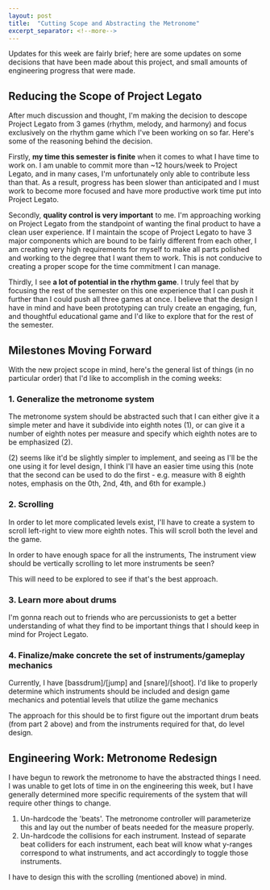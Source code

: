 ```yaml
---
layout: post
title:  "Cutting Scope and Abstracting the Metronome"
excerpt_separator: <!--more-->
---
```


Updates for this week are fairly brief; here are some updates on some decisions that have been made about this project, and small amounts of engineering progress that were made.

<!--more-->

## Reducing the Scope of Project Legato

After much discussion and thought, I'm making the decision to descope Project Legato from 3 games (rhythm, melody, and harmony) and focus exclusively on the rhythm game which I've been working on so far. Here's some of the reasoning behind the decision.


Firstly, **my time this semester is finite** when it comes to what I have time to work on. I am unable to commit more than ~12 hours/week to Project Legato, and in many cases, I'm unfortunately only able to contribute less than that. As a result, progress has been slower than anticipated and I must work to become more focused and have more productive work time put into Project Legato.

Secondly, **quality control is very important** to me. I'm approaching working on Project Legato from the standpoint of wanting the final product to have a clean user experience. If I maintain the scope of Project Legato to have 3 major components which are bound to be fairly different from each other, I am creating very high requirements for myself to make all parts polished and working to the degree that I want them to work. This is not conducive to creating a proper scope for the time commitment I can manage.

Thirdly, I see **a lot of potential in the rhythm game**. I truly feel that by focusing the rest of the semester on this one experience that I can push it further than I could push all three games at once. I believe that the design I have in mind and have been prototyping can truly create an engaging, fun, and thoughtful educational game and I'd like to explore that for the rest of the semester.

## Milestones Moving Forward

With the new project scope in mind, here's the general list of things (in no particular order) that I'd like to accomplish in the coming weeks:

### 1. Generalize the metronome system


The metronome system should be abstracted such that I can either give it a simple meter and have it subdivide into eighth notes (1), or can give it a number of eighth notes per measure and specify which eighth notes are to be emphasized (2).

(2) seems like it'd be slightly simpler to implement, and seeing as I'll be the one using it for level design, I think I'll have an easier time using this (note that the second can be used to do the first - e.g. measure with 8 eighth notes, emphasis on the 0th, 2nd, 4th, and 6th for example.)

### 2. Scrolling

In order to let more complicated levels exist, I'll have to create a system to scroll left-right to view more eighth notes. This will scroll both the level and the game.

In order to have enough space for all the instruments, The instrument view should be vertically scrolling to let more instruments be seen?

This will need to be explored to see if that's the best approach. 

### 3. Learn more about drums
  
I'm gonna reach out to friends who are percussionists to get a better understanding of what they find to be important things that I should keep in mind for Project Legato.

### 4. Finalize/make concrete the set of instruments/gameplay mechanics
   
Currently, I have [bassdrum]/[jump] and [snare]/[shoot]. I'd like to properly determine which instruments should be included and design game mechanics and potential levels that utilize the game mechanics

The approach for this should be to first figure out the important drum beats (from part 2 above) and from the instruments required for that, do level design.


## Engineering Work: Metronome Redesign

I have begun to rework the metronome to have the abstracted things I need. I was unable to get lots of time in on the engineering this week, but I have generally determined more specific requirements of the system that will require other things to change.

1. Un-hardcode the 'beats'. The metronome controller will parameterize this and lay out the number of beats needed for the measure properly.
2. Un-hardcode the collisions for each instrument. Instead of separate beat colliders for each instrument, each beat will know what y-ranges correspond to what instruments, and act accordingly to toggle those instruments.

I have to design this with the scrolling (mentioned above) in mind.
